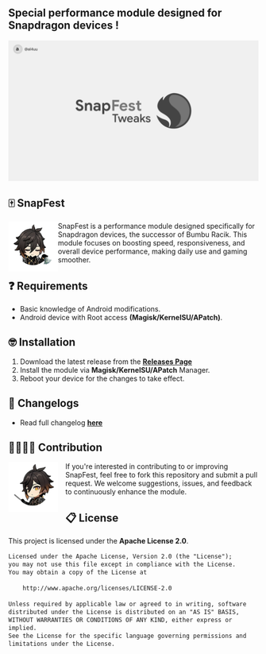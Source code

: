 ## Special performance module designed for Snapdragon devices !
<img align="center" width="800" src="./assets/snapfest.webp">

## 🀄 SnapFest
<img align="left" width="100" src="./assets/morax_1.webp">
</a>
<p>SnapFest is a performance module designed specifically for Snapdragon devices, the successor of Bumbu Racik. This module focuses on boosting speed, responsiveness, and overall device performance, making daily use and gaming smoother.</p>

## ❓ Requirements
- Basic knowledge of Android modifications.
- Android device with Root access **(Magisk/KernelSU/APatch)**.

## 🤓 Installation
1. Download the latest release from the [**Releases Page**](https://github.com/al4uu/snapfest/releases)
2. Install the module via **Magisk/KernelSU/APatch** Manager.
3. Reboot your device for the changes to take effect.

## 🤔 Changelogs
- Read full changelog [**here**](https://github.com/al4uu/snapfest/blob/fest/changelog.md)

## 🫱🏻‍🫲🏼 Contribution
<img align="left" width="100" src="./assets/morax_2.webp" style="margin-right: 15px;">
<p>
If you're interested in contributing to or improving SnapFest, feel free to fork this repository and submit a pull request. We welcome suggestions, issues, and feedback to continuously enhance the module.
</p>

## 📋 License
This project is licensed under the **Apache License 2.0**. 
```text
Licensed under the Apache License, Version 2.0 (the "License");
you may not use this file except in compliance with the License.
You may obtain a copy of the License at

    http://www.apache.org/licenses/LICENSE-2.0

Unless required by applicable law or agreed to in writing, software
distributed under the License is distributed on an "AS IS" BASIS,
WITHOUT WARRANTIES OR CONDITIONS OF ANY KIND, either express or implied.
See the License for the specific language governing permissions and
limitations under the License.
